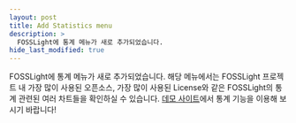 ```yaml
---
layout: post
title: Add Statistics menu
description: >
  FOSSLight에 통계 메뉴가 새로 추가되었습니다.
hide_last_modified: true
---
```


FOSSLight에 통계 메뉴가 새로 추가되었습니다. 해당 메뉴에서는 FOSSLight 프로젝트 내 가장 많이 사용된 오픈소스, 가장 많이 사용된 License와 같은 FOSSLight의 통계 관련된 여러 차트들을 확인하실 수 있습니다. [데모 사이트](https://demo.fosslight.org)에서 통계 기능을 이용해 보시기 바랍니다!
